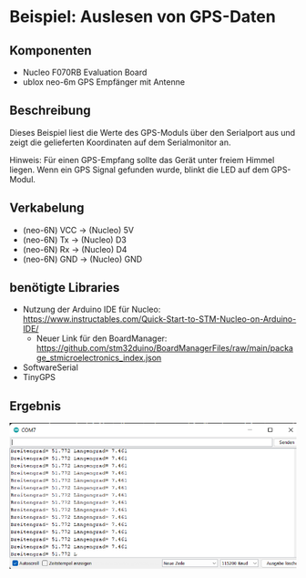 # Beispiel: Auslesen von GPS-Daten
## Komponenten
- Nucleo F070RB Evaluation Board
- ublox neo-6m GPS Empfänger mit Antenne

## Beschreibung
Dieses Beispiel liest die Werte des GPS-Moduls über den Serialport aus und zeigt die gelieferten Koordinaten auf dem Serialmonitor an.

Hinweis: Für einen GPS-Empfang sollte das Gerät unter freiem Himmel liegen. Wenn ein GPS Signal gefunden wurde, blinkt die LED auf dem GPS-Modul.

## Verkabelung
- (neo-6N) VCC -> (Nucleo) 5V
- (neo-6N) Tx -> (Nucleo) D3
- (neo-6N) Rx -> (Nucleo) D4
- (neo-6N) GND -> (Nucleo) GND

## benötigte Libraries
- Nutzung der Arduino IDE für Nucleo: https://www.instructables.com/Quick-Start-to-STM-Nucleo-on-Arduino-IDE/
  - Neuer Link für den BoardManager: https://github.com/stm32duino/BoardManagerFiles/raw/main/package_stmicroelectronics_index.json
- SoftwareSerial
- TinyGPS

## Ergebnis
![serial-output](https://github.com/HenFo/ES-Embedded-Geiger-Counter/blob/main/nucleo-gps/serial-output.png)
